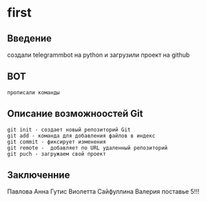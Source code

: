 # first

## Введение
создали telegrammbot на python и загрузили проект на github

## BOT
    прописали команды

## Описание возможноостей Git
    git init - создает новый репозиторий Git
    git add - команда для добавления файлов в индекс
    git commit - фиксирует изменения
    git remote -  добавляет по URL удаленный репозиторий
    git puch - загружаем свой проект

## Заключенние
Павлова Анна Гутис Виолетта Сайфуллина Валерия поставье 5!!!
